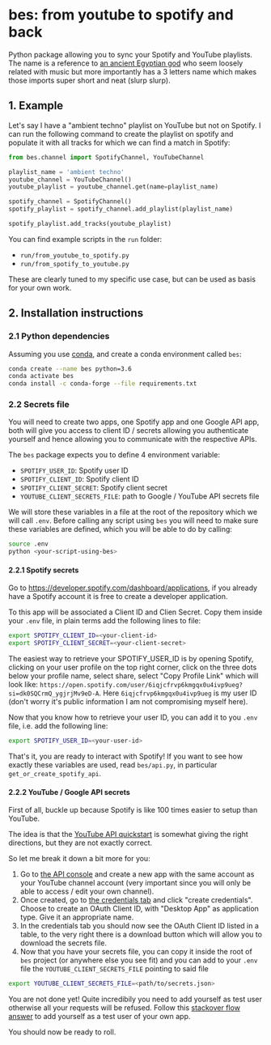 # bes: from youtube to spotify and back

Python package allowing you to sync your Spotify and YouTube playlists.
The name is a reference to [an ancient Egyptian god](https://ancientegyptonline.co.uk/bes/)
who seem loosely related with music but more importantly has a 3 letters name
which makes those imports super short and neat (slurp slurp).

## 1. Example

Let's say I have a "ambient techno" playlist on YouTube but not on Spotify.
I can run the following command to create the playlist on spotify and populate
it with all tracks for which we can find a match in Spotify:

```python
from bes.channel import SpotifyChannel, YouTubeChannel

playlist_name = 'ambient techno'
youtube_channel = YouTubeChannel()
youtube_playlist = youtube_channel.get(name=playlist_name)

spotify_channel = SpotifyChannel()
spotify_playlist = spotify_channel.add_playlist(playlist_name)

spotify_playlist.add_tracks(youtube_playlist)
```

You can find example scripts in the `run` folder:
* `run/from_youtube_to_spotify.py`
* `run/from_spotify_to_youtube.py`

These are clearly tuned to my specific use case, but can be used as basis
for your own work.

## 2. Installation instructions

### 2.1 Python dependencies

Assuming you use [conda](https://docs.conda.io/projects/conda/en/latest/user-guide/install/),
and create a conda environment called `bes`:

```bash
conda create --name bes python=3.6
conda activate bes
conda install -c conda-forge --file requirements.txt
```

### 2.2 Secrets file

You will need to create two apps, one Spotify app and one Google API app, both
will give you access to client ID / secrets allowing you authenticate yourself
and hence allowing you to communicate with the respective APIs.

The `bes` package expects you to define 4 environment variable:
* `SPOTIFY_USER_ID`: Spotify user ID
* `SPOTIFY_CLIENT_ID`: Spotify client ID
* `SPOTIFY_CLIENT_SECRET`: Spotify client secret
* `YOUTUBE_CLIENT_SECRETS_FILE`: path to Google / YouTube API secrets file

We will store these variables in a file at the root of the repository which
we will call `.env`. Before calling any script using `bes` you will need to
make sure these variables are defined, which you will be able to do by calling:

```bash
source .env
python <your-script-using-bes>
```

#### 2.2.1 Spotify secrets

Go to https://developer.spotify.com/dashboard/applications, if you already
have a Spotify account it is free to create a developer application.

To this app will be associated a Client ID and Clien Secret. Copy them inside
your `.env` file, in plain terms add the following lines to file:

```bash
export SPOTIFY_CLIENT_ID=<your-client-id>
export SPOTIFY_CLIENT_SECRET=<your-client-secret>
```

The easiest way to retrieve your SPOTIFY_USER_ID is by opening Spotify, clicking
on your user profile on the top right corner, click on the three dots below
your profile name, select share, select "Copy Profile Link" which will look
like: `https://open.spotify.com/user/6iqjcfrvp6kmgqx0u4ivp9ueg?si=dk0SQCrmQ_ygjrjMv9eD-A`.
Here `6iqjcfrvp6kmgqx0u4ivp9ueg` is my user ID (don't worry it's public information
I am not compromising myself here).

Now that you know how to retrieve your user ID, you can add it to you `.env` file,
i.e. add the following line:

```bash
export SPOTIFY_USER_ID=<your-user-id>
```

That's it, you are ready to interact with Spotify! If you want to see how
exactly these variables are used, read `bes/api.py`, in particular
`get_or_create_spotify_api`.

#### 2.2.2 YouTube / Google API secrets

First of all, buckle up because Spotify is like 100 times easier to setup than
YouTube.

The idea is that the [YouTube API quickstart](https://developers.google.com/youtube/v3/quickstart/python#step_1_set_up_your_project_and_credentials)
is somewhat giving the right directions, but they are not exactly correct.

So let me break it down a bit more for you:
1. Go to [the API console](https://console.developers.google.com/) and create a new app
   with the same account as your YouTube channel account (very important since you will
   only be able to access / edit your own channel).
2. Once created, go to [the credentials tab](https://console.cloud.google.com/apis/credentials)
   and click "create credentials". Choose to create an OAuth Client ID, with
   "Desktop App" as application type. Give it an appropriate name.
3. In the credentials tab you should now see the OAuth Client ID listed in a
   table, to the very right there is a download button which will allow you
   to download the secrets file.
4. Now that you have your secrets file, you can copy it inside the root of
   `bes` project (or anywhere else you see fit) and you can add to your `.env`
   file the `YOUTUBE_CLIENT_SECRETS_FILE` pointing to said file

```bash
export YOUTUBE_CLIENT_SECRETS_FILE=<path/to/secrets.json>
```

You are not done yet! Quite incredibily you need to add yourself as test user
otherwise all your requests will be refused. Follow this [stackover flow answer](https://stackoverflow.com/questions/65756266/error-403-access-denied-the-developer-hasn-t-given-you-access-to-this-app-despi/65756560#65756560)
to add yourself as a test user of your own app.

You should now be ready to roll.
